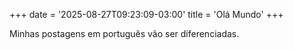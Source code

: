 +++
date = '2025-08-27T09:23:09-03:00'
title = 'Olá Mundo'
+++

Minhas postagens em português vão ser diferenciadas.

